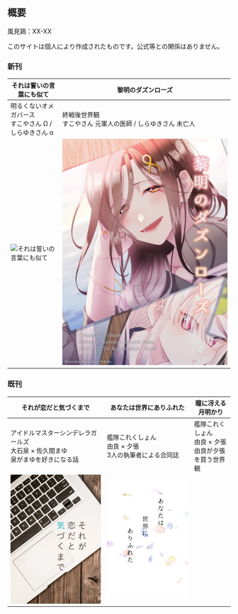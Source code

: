 ## 概要

風見鶏：XX-XX
  
このサイトは個人により作成されたものです。公式等との関係はありません。  


### 新刊

| それは誓いの言葉にも似て |  黎明のダズンローズ  |
| ---- | ---- |
| 明るくないオメガバース<br>すこやさん Ω / しらゆきさん α | 終戦後世界観<br>すこやさん 元軍人の医師 / しらゆきさん 未亡人 |
|![それは誓いの言葉にも似て](/img/sorechika.png)|![黎明のダズンローズ](/img/dozenrose.png)|

### 既刊

| それが恋だと気づくまで | あなたは世界にありふれた | 瞳に冴える月明かり |
| ---- | ---- | ---- |
| アイドルマスターシンデレラガールズ<br>大石泉 × 佐久間まゆ<br>泉がまゆを好きになる話 | 艦隊これくしょん<br>由良 × 夕張<br>3人の執筆者による合同誌 | 艦隊これくしょん<br>由良 × 夕張<br>由良が夕張を買う世界観 |
|![それが恋だと気づくまで](/img/sorekoi.jpg)|![あなたは世界にありふれた](/img/arihureta.jpg)||![瞳に冴える月明かり](/img/hitotsuki.jpg)

